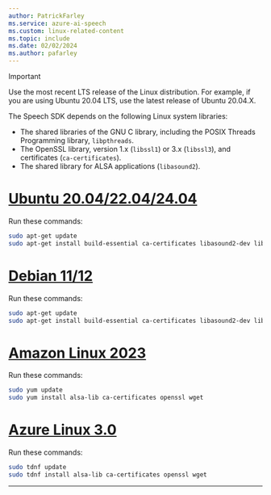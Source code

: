 ```yaml
---
author: PatrickFarley
ms.service: azure-ai-speech
ms.custom: linux-related-content
ms.topic: include
ms.date: 02/02/2024
ms.author: pafarley
---
```


> [!IMPORTANT]
> Use the most recent LTS release of the Linux distribution. For example, if you are using Ubuntu 20.04 LTS, use the latest release of Ubuntu 20.04.X.

The Speech SDK depends on the following Linux system libraries:

- The shared libraries of the GNU C library, including the POSIX Threads Programming library, `libpthreads`.
- The OpenSSL library, version 1.x (`libssl1`) or 3.x (`libssl3`), and certificates (`ca-certificates`).
- The shared library for ALSA applications (`libasound2`).

# [Ubuntu 20.04/22.04/24.04](#tab/ubuntu)

Run these commands:

```Bash
sudo apt-get update
sudo apt-get install build-essential ca-certificates libasound2-dev libssl-dev wget
```

# [Debian 11/12](#tab/debian)

Run these commands:

```Bash
sudo apt-get update
sudo apt-get install build-essential ca-certificates libasound2-dev libssl-dev wget
```

# [Amazon Linux 2023](#tab/amazon)


Run these commands:

```Bash
sudo yum update
sudo yum install alsa-lib ca-certificates openssl wget
```

# [Azure Linux 3.0](#tab/azure)

Run these commands:

```Bash
sudo tdnf update
sudo tdnf install alsa-lib ca-certificates openssl wget
```

---

